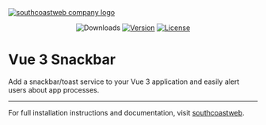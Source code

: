 <a href="https://southcoastweb.co.uk" target="_blank" alt="Link to southcoastweb's website">
    <picture>
      <source media="(prefers-color-scheme: dark)" srcset="https://southcoastweb.co.uk/app/logo-dark.svg">
      <source media="(prefers-color-scheme: light)" srcset="https://southcoastweb.co.uk/app/logo.svg">
      <img alt="southcoastweb company logo" src="https://southcoastweb.co.uk/app/logo.svg">
    </picture>
</a>

<p align="center">
  <img src="https://img.shields.io/npm/dm/vue3-snackbar.svg" alt="Downloads"></a>
  <a href="https://www.npmjs.com/package/vue3-snackbar"><img src="https://img.shields.io/npm/v/vue3-snackbar.svg" alt="Version"></a>
  <a href="https://github.com/southcoastweb/vue3-snackbar/blob/main/LICENSE"><img src="https://img.shields.io/npm/l/vue3-snackbar.svg" alt="License"></a>
</p>

# Vue 3 Snackbar

Add a snackbar/toast service to your Vue 3 application and easily alert users about app processes.

--- 

For full installation instructions and documentation, visit [southcoastweb](https://southcoastweb.co.uk/open-source-software/vue3-snackbar/).

